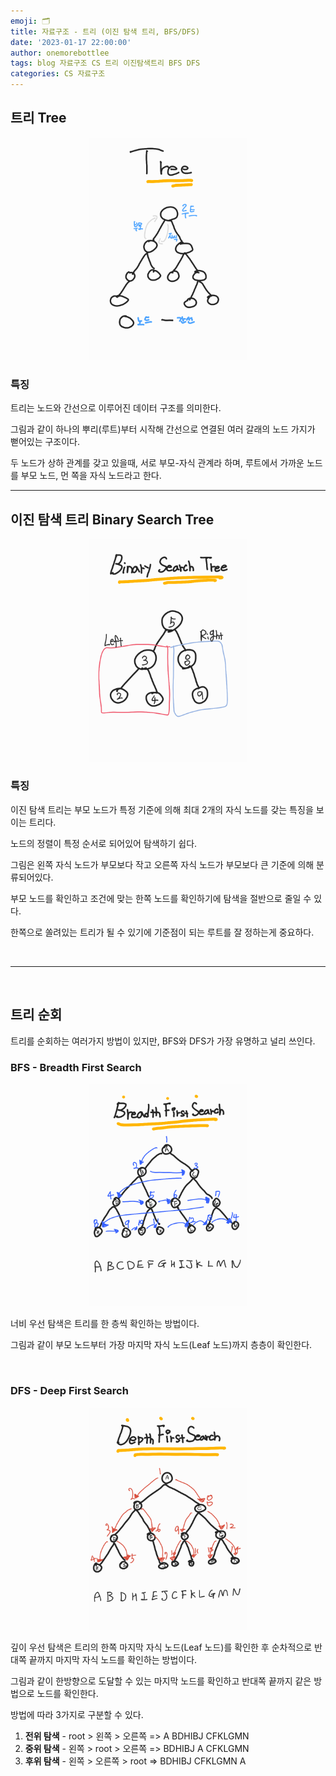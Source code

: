 ```yaml
---
emoji: 🗂
title: 자료구조 - 트리 (이진 탐색 트리, BFS/DFS)
date: '2023-01-17 22:00:00'
author: onemorebottlee
tags: blog 자료구조 CS 트리 이진탐색트리 BFS DFS
categories: CS 자료구조
---
```


## **트리 Tree**

<div align="center">
    <img src="./image1.png" width="50%" alt="Tree">
</div>

### **특징**

트리는 노드와 간선으로 이루어진 데이터 구조를 의미한다.

그림과 같이 하나의 뿌리(루트)부터 시작해 간선으로 연결된 여러 갈래의 노드 가지가 뻗어있는 구조이다.

두 노드가 상하 관계를 갖고 있을때, 서로 부모-자식 관계라 하며, 루트에서 가까운 노드를 부모 노드, 먼 쪽을 자식 노드라고 한다.

---

## **이진 탐색 트리 Binary Search Tree**

<div align="center">
    <img src="./image2.png" width="50%" alt="BinarySearchTree">
</div>

### **특징**

이진 탐색 트리는 부모 노드가 특정 기준에 의해 최대 2개의 자식 노드를 갖는 특징을 보이는 트리다.

노드의 정렬이 특정 순서로 되어있어 탐색하기 쉽다.

그림은 왼쪽 자식 노드가 부모보다 작고 오른쪽 자식 노드가 부모보다 큰 기준에 의해 분류되어있다.

부모 노드를 확인하고 조건에 맞는 한쪽 노드를 확인하기에 탐색을 절반으로 줄일 수 있다.

한쪽으로 쏠려있는 트리가 될 수 있기에 기준점이 되는 루트를 잘 정하는게 중요하다.

<br/>

---

<br/>

## **트리 순회**

트리를 순회하는 여러가지 방법이 있지만, BFS와 DFS가 가장 유명하고 널리 쓰인다.

### **BFS - Breadth First Search**

<div align="center">
    <img src="./image3.png" width="50%" alt="BFS">
</div>

너비 우선 탐색은 트리를 한 층씩 확인하는 방법이다.

그림과 같이 부모 노드부터 가장 마지막 자식 노드(Leaf 노드)까지 층층이 확인한다.

<br/>

### **DFS - Deep First Search**

<div align="center">
    <img src="./image4.png" width="50%" alt="DFS">
</div>

깊이 우선 탐색은 트리의 한쪽 마지막 자식 노드(Leaf 노드)를 확인한 후 순차적으로 반대쪽 끝까지 마지막 자식 노드를 확인하는 방법이다.

그림과 같이 한방향으로 도달할 수 있는 마지막 노드를 확인하고 반대쪽 끝까지 같은 방법으로 노드를 확인한다.

방법에 따라 3가지로 구분할 수 있다.

1. **전위 탐색** - root > 왼쪽 > 오른쪽 => A BDHIBJ CFKLGMN
2. **중위 탐색** - 왼쪽 > root > 오른쪽 => BDHIBJ A CFKLGMN
3. **후위 탐색** - 왼쪽 > 오른쪽 > root => BDHIBJ CFKLGMN A

```toc

```
